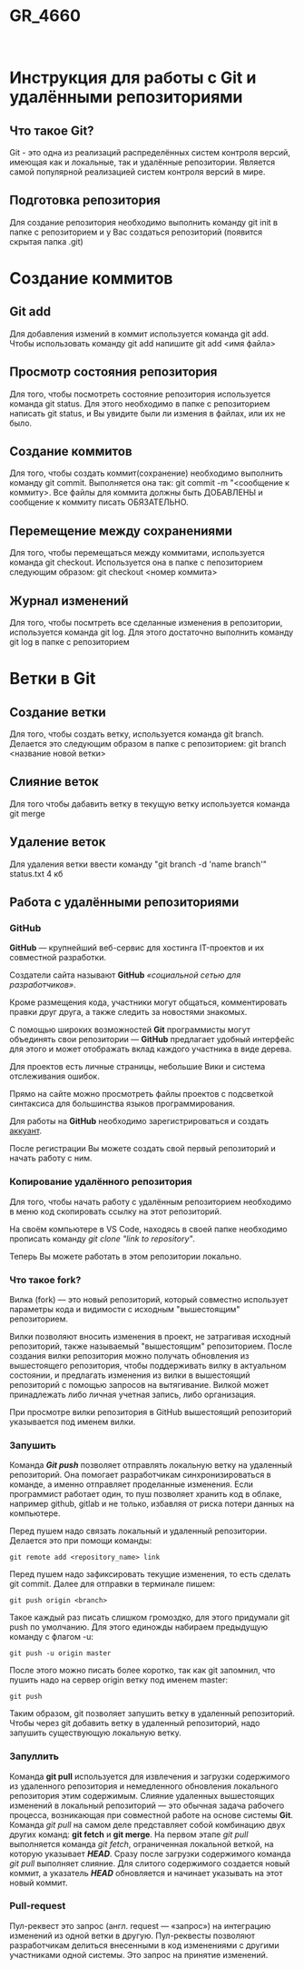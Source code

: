 # GR_4660
﻿
# Инструкция для работы с Git и удалёнными репозиториями

## Что такое Git?

Git - это одна из реализаций распределённых систем контроля версий, имеющая как и локальные, так и удалённые репозитории. Является самой популярной реализацией систем контроля версий в мире.

## Подготовка репозитория

Для создание репозитория необходимо выполнить команду git init в папке с репозиторием и у Вас создаться репозиторий (появится скрытая папка .git)

# Создание коммитов

## Git add

Для добавления измений в коммит используется команда git add. Чтобы использовать команду git add напишите git add <имя файла>

## Просмотр состояния репозитория

Для того, чтобы посмотреть состояние репозитория используется команда git status. Для этого необходимо в папке с репозиторием написать git status, и Вы увидите были ли измения в файлах, или их не было.

## Создание коммитов

Для того, чтобы создать коммит(сохранение) необходимо выполнить команду git commit. Выполняется она так: git commit -m "<сообщение к коммиту>. Все файлы для коммита должны быть ДОБАВЛЕНЫ и сообщение к коммиту писать ОБЯЗАТЕЛЬНО.

## Перемещение между сохранениями

Для того, чтобы перемещаться между коммитами, используется команда git checkout. Используется она в папке с пепозиторием следующим образом: git checkout <номер коммита>

## Журнал изменений

Для того, чтобы посмтреть все сделанные изменения в репозитории, используется команда git log. Для этого достаточно выполнить команду git log в папке с репозиторием

# Ветки в Git

## Создание ветки

Для того, чтобы создать ветку, используется команда git branch. Делается это следующим образом в папке с репозиторием: git branch <название новой ветки>

## Слияние веток

Для того чтобы дабавить ветку в текущую ветку используется команда git merge

## Удаление веток

Для удаления ветки ввести команду "git branch -d 'name branch'"
status.txt
4 кб

## Работа с удалёнными репозиториями

### GitHub

**GitHub** — крупнейший веб-сервис для хостинга IT-проектов и их совместной разработки.

Создатели сайта называют **GitHub** *«социальной сетью для разработчиков»*.

Кроме размещения кода, участники могут общаться, комментировать правки друг друга, а также следить за новостями знакомых.

С помощью широких возможностей **Git** программисты могут объединять свои репозитории — **GitHub** предлагает удобный интерфейс для этого и может отображать вклад каждого участника в виде дерева.

Для проектов есть личные страницы, небольшие Вики и система отслеживания ошибок.

Прямо на сайте можно просмотреть файлы проектов с подсветкой синтаксиса для большинства языков программирования.

Для работы на **GitHub** необходимо зарегистрироваться и создать <u>аккуант</u>.

После регистрации Вы можете создать свой первый репозиторий и начать работу с ним.

### Копирование удалённого репозитория

Для того, чтобы начать работу с удалённым репозиторием необходимо в меню код скопировать ссылку на этот репозиторий.

На своём компьютере в VS Code, находясь в своей папке необходимо прописать команду *git clone "link to repository"*. 

Теперь Вы можете работать в этом репозитории локально.

### Что такое fork?

Вилка (fork) — это новый репозиторий, который совместно использует параметры кода и видимости с исходным "вышестоящим" репозиторием.

Вилки позволяют вносить изменения в проект, не затрагивая исходный репозиторий, также называемый "вышестоящим" репозиторием. После создания вилки репозитория можно получать обновления из вышестоящего репозитория, чтобы поддерживать вилку в актуальном состоянии, и предлагать изменения из вилки в вышестоящий репозиторий с помощью запросов на вытягивание. Вилкой может принадлежать либо личная учетная запись, либо организация.

При просмотре вилки репозитория в GitHub вышестоящий репозиторий указывается под именем вилки.

### Запушить

Команда **_Git push_** позволяет отправлять локальную ветку на удаленный репозиторий. Она помогает разработчикам синхронизироваться в команде, а именно отправляет проделанные изменения. Если программист работает один, то пуш позволяет хранить код в облаке, например github, gitlab и не только, избавляя от риска потери данных на компьютере.

Перед пушем надо связать локальный и удаленный репозитории. Делается это при помощи команды:

```
git remote add <repository_name> link 
```

Перед пушем надо зафиксировать текущие изменения, то есть сделать git commit.
Далее для отправки в терминале пишем:
```
git push origin <branch> 
```
Такое каждый раз писать слишком громоздко, для этого придумали git push по умолчанию. Для этого единожды набираем предыдущую команду с флагом -u:
```
git push -u origin master
```
После этого можно писать более коротко, так как git запомнил, что пушить надо на сервер origin ветку под именем master:
```
git push
```
Таким образом, git позволяет запушить ветку в удаленный репозиторий. Чтобы через git добавить ветку в удаленный репозиторий, надо запушить существующую локальную ветку.

### Запуллить

Команда **git pull** используется для извлечения и загрузки содержимого из удаленного репозитория и немедленного обновления локального репозитория этим содержимым. Слияние удаленных вышестоящих изменений в локальный репозиторий — это обычная задача рабочего процесса, возникающая при совместной работе на основе системы **Git**. 
Команда *git pull* на самом деле представляет собой комбинацию двух других команд: **git fetch** и **git merge**. 
На первом этапе *git pull* выполняется команда *git fetch*, ограниченная локальной веткой, на которую указывает **_HEAD_**. Сразу после загрузки содержимого команда *git pull* выполняет слияние. Для слитого содержимого создается новый коммит, а указатель **_HEAD_** обновляется и начинает указывать на этот новый коммит.

### Pull-request

Пул-реквест это запрос (англ. request — «запрос») на интеграцию изменений из одной ветки в другую. Пул-реквесты позволяют разработчикам делиться внесенными в код изменениями с другими участниками одной системы. Это запрос на принятие изменений.